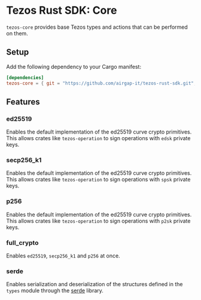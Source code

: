 # Tezos Rust SDK: Core

`tezos-core` provides base Tezos types and actions that can be performed on them.

## Setup

Add the following dependency to your Cargo manifest:

```toml
[dependencies]
tezos-core = { git = "https://github.com/airgap-it/tezos-rust-sdk.git", tag = "0.1.0" }
```

## Features

### ed25519

Enables the default implementation of the ed25519 curve crypto primitives. This allows crates like `tezos-operation` to sign operations with `edsk` private keys.

### secp256_k1

Enables the default implementation of the ed25519 curve crypto primitives. This allows crates like `tezos-operation` to sign operations with `spsk` private keys.

### p256

Enables the default implementation of the ed25519 curve crypto primitives. This allows crates like `tezos-operation` to sign operations with `p2sk` private keys.

### full_crypto

Enables `ed25519`, `secp256_k1` and `p256` at once.

### serde

Enables serialization and deserialization of the structures defined in the `types` module through the [serde](https://serde.rs/) library.
